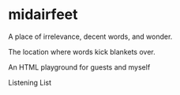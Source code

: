 # midairfeet
A place of irrelevance, decent words, and wonder.
<p>The location where words kick blankets over.</p>
<p>An HTML playground for guests and myself</p>
<p></p>
Listening List
